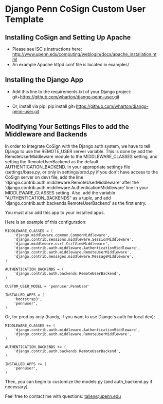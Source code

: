# Django Penn CoSign Custom User Template

## Installing CoSign and Setting Up Apache
* Please see ISC's instructions here: http://www.upenn.edu/computing/weblogin/docs/apache_installation.html
* An example Apache httpd conf file is located in examples/

## Installing the Django App
* Add this line to the requirements.txt of your Django project:
git+https://github.com/wharton/django-penn-user.git

* Or, install via pip:
pip install git+https://github.com/wharton/django-penn-user.git

## Modifying Your Settings Files to add the Middleware and Backends

In order to integrate CoSign with the Django auth system, we have to tell Django to use the REMOTE_USER server variable. This is done by add the RemoteUserMiddleware module to the MIDDLEWARE_CLASSES setting, and setting the RemoteUserBackend as the default AUTHENTICATION_BACKEND. In your appropriate settings file (settings/base.py, or only in settings/prod.py if you don't have access to the CoSign server on dev) file, add the line 'django.contrib.auth.middleware.RemoteUserMiddleware' after the 'django.contrib.auth.middleware.AuthenticationMiddleware' line in your MIDDLEWARE_CLASSES setting. Also, add the variable "AUTHENTICATION_BACKENDS" as a tuple, and add 'django.contrib.auth.backends.RemoteUserBackend' as the first entry.

You must also add this app to your installed apps.

Here is an example of this configuration:

```
MIDDLEWARE_CLASSES = (
    'django.middleware.common.CommonMiddleware',
    'django.contrib.sessions.middleware.SessionMiddleware',
    'django.middleware.csrf.CsrfViewMiddleware',
    'django.contrib.auth.middleware.AuthenticationMiddleware',
    'django.contrib.auth.middleware.RemoteUserMiddleware',
    'django.contrib.messages.middleware.MessageMiddleware',
)

AUTHENTICATION_BACKENDS = (
    'django.contrib.auth.backends.RemoteUserBackend',
)

CUSTOM_USER_MODEL = 'pennuser.PennUser'

INSTALLED_APPS = (
    'bootstrap3',
    'pennuser',
)
```

Or, for prod.py only (handy, if you want to use Django's auth for local dev):

```
MIDDLEWARE_CLASSES += (
    'django.contrib.auth.middleware.AuthenticationMiddleware',
    'django.contrib.auth.middleware.RemoteUserMiddleware',
)

AUTHENTICATION_BACKENDS += (
    'django.contrib.auth.backends.RemoteUserBackend',
)

INSTALLED_APPS += (
    'pennuser',
)
```

Then, you can begin to customize the models.py (and auth_backend.py if necessary).

Feel free to contact me with questions: tallen@upenn.edu
